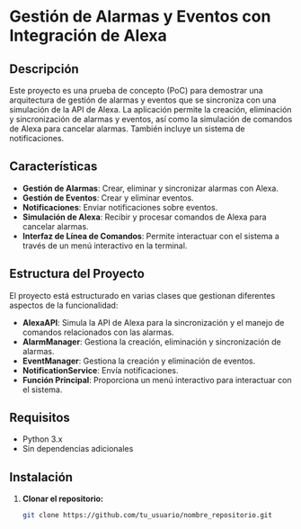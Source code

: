 # Gestión de Alarmas y Eventos con Integración de Alexa

## Descripción

Este proyecto es una prueba de concepto (PoC) para demostrar una arquitectura de gestión de alarmas y eventos que se sincroniza con una simulación de la API de Alexa. La aplicación permite la creación, eliminación y sincronización de alarmas y eventos, así como la simulación de comandos de Alexa para cancelar alarmas. También incluye un sistema de notificaciones.

## Características

- **Gestión de Alarmas**: Crear, eliminar y sincronizar alarmas con Alexa.
- **Gestión de Eventos**: Crear y eliminar eventos.
- **Notificaciones**: Enviar notificaciones sobre eventos.
- **Simulación de Alexa**: Recibir y procesar comandos de Alexa para cancelar alarmas.
- **Interfaz de Línea de Comandos**: Permite interactuar con el sistema a través de un menú interactivo en la terminal.

## Estructura del Proyecto

El proyecto está estructurado en varias clases que gestionan diferentes aspectos de la funcionalidad:

- **AlexaAPI**: Simula la API de Alexa para la sincronización y el manejo de comandos relacionados con las alarmas.
- **AlarmManager**: Gestiona la creación, eliminación y sincronización de alarmas.
- **EventManager**: Gestiona la creación y eliminación de eventos.
- **NotificationService**: Envía notificaciones.
- **Función Principal**: Proporciona un menú interactivo para interactuar con el sistema.

## Requisitos

- Python 3.x
- Sin dependencias adicionales

## Instalación

1. **Clonar el repositorio:**

   ```bash
   git clone https://github.com/tu_usuario/nombre_repositorio.git
